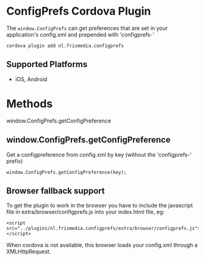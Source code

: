 ConfigPrefs Cordova Plugin
======

The `window.ConfigPrefs` can get preferences that are set in your application's config.xml and prepended with 'configprefs-'

    cordova plugin add nl.frismedia.configprefs

Supported Platforms
-------------------

- iOS, Android


Methods
=================

window.ConfigPrefs.getConfigPreference


window.ConfigPrefs.getConfigPreference
-------------------

Get a configpreference from config.xml by key (without the 'configprefs-' prefix)

    window.ConfigPrefs.getConfigPreference(key);
    
Browser fallback support
-------------------

To get the plugin to work in the browser you have to include the javascript file in extra/browser/configprefs.js into your index.html file, eg:

    <script src="../plugins/nl.frismedia.configprefs/extra/browser/configprefs.js"></script>
       
When cordova is not available, this browser loads your config.xml through a XMLHttpRequest. 

